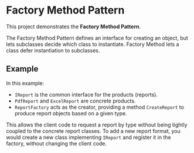 # Factory Method Pattern

This project demonstrates the **Factory Method Pattern**.

The Factory Method Pattern defines an interface for creating an object, but lets subclasses decide which class to instantiate. Factory Method lets a class defer instantiation to subclasses.

## Example

In this example:
- `IReport` is the common interface for the products (reports).
- `PdfReport` and `ExcelReport` are concrete products.
- `ReportFactory` acts as the creator, providing a method `CreateReport` to produce report objects based on a given type.

This allows the client code to request a report by type without being tightly coupled to the concrete report classes. To add a new report format, you would create a new class implementing `IReport` and register it in the factory, without changing the client code.